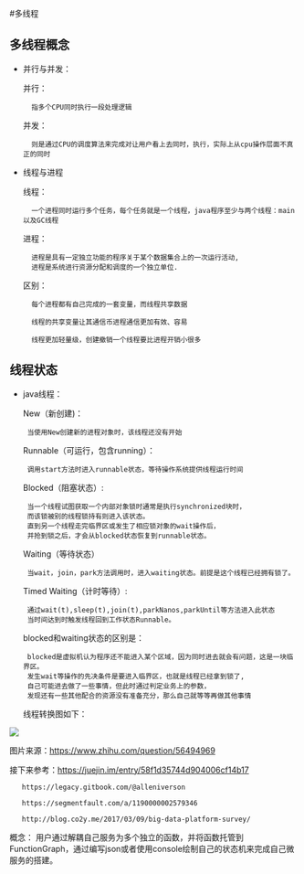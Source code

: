 #多线程

多线程概念
-

- 并行与并发：
	
	并行：
		
		指多个CPU同时执行一段处理逻辑

	并发：
		
		则是通过CPU的调度算法来完成对让用户看上去同时，执行，实际上从cpu操作层面不真正的同时

- 线程与进程

	线程：

		一个进程同时运行多个任务，每个任务就是一个线程，java程序至少与两个线程：main以及GC线程

	进程：
		
		进程是具有一定独立功能的程序关于某个数据集合上的一次运行活动,
		进程是系统进行资源分配和调度的一个独立单位.

	区别：
		
		每个进程都有自己完成的一套变量，而线程共享数据
		 
		线程的共享变量让其通信币进程通信更加有效、容易
		
		线程更加轻量级，创建撤销一个线程要比进程开销小很多

线程状态
-
	
-  java线程：

	New（新创建)：
		
		当使用New创建新的进程对象时，该线程还没有开始

	Runnable（可运行，包含running）：

		调用start方法时进入runnable状态，等待操作系统提供线程运行时间
	
	Blocked（阻塞状态）:
		
		当一个线程试图获取一个内部对象锁时通常是执行synchronized块时，
		而该锁被别的线程锁持有则进入该状态。
		直到另一个线程走完临界区或发生了相应锁对象的wait操作后，
		并抢到锁之后，才会从blocked状态恢复到runnable状态。
		
		
	Waiting（等待状态）

		当wait，join，park方法调用时，进入waiting状态。前提是这个线程已经拥有锁了。

	Timed Waiting（计时等待）:
		
		通过wait(t),sleep(t),join(t),parkNanos,parkUntil等方法进入此状态
		当时间达到时触发线程回到工作状态Runnable。

	blocked和waiting状态的区别是：

		blocked是虚拟机认为程序还不能进入某个区域，因为同时进去就会有问题，这是一块临界区。
		发生wait等操作的先决条件是要进入临界区，也就是线程已经拿到锁了,
		自己可能进去做了一些事情，但此时通过判定业务上的参数，
		发现还有一些其他配合的资源没有准备充分，那么自己就等等再做其他事情

   线程转换图如下：
		

![](https://i.imgur.com/RExs2Pa.png)


图片来源：https://www.zhihu.com/question/56494969

接下来参考：https://juejin.im/entry/58f1d35744d904006cf14b17	

	   https://legacy.gitbook.com/@alleniverson
	   
	   https://segmentfault.com/a/1190000002579346
	   
	   http://blog.co2y.me/2017/03/09/big-data-platform-survey/
	   
概念：
用户通过解耦自己服务为多个独立的函数，并将函数托管到FunctionGraph，通过编写json或者使用console绘制自己的状态机来完成自己微服务的搭建。
